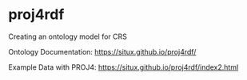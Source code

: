 # proj4rdf
Creating an ontology model for CRS

Ontology Documentation: https://situx.github.io/proj4rdf/

Example Data with PROJ4: https://situx.github.io/proj4rdf/index2.html

